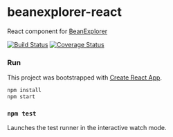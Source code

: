 # beanexplorer-react 
React component for [BeanExplorer](https://github.com/DevelopmentOnTheEdge/beanexplorer)

[![Build Status](https://travis-ci.org/DevelopmentOnTheEdge/beanexplorer-react.svg?branch=master)](https://travis-ci.org/DevelopmentOnTheEdge/beanexplorer-react-dps) [![Coverage Status](https://coveralls.io/repos/github/DevelopmentOnTheEdge/beanexplorer-react-dps/badge.svg?branch=master)](https://coveralls.io/github/DevelopmentOnTheEdge/beanexplorer-react?branch=master)

### Run
This project was bootstrapped with [Create React App](https://github.com/facebookincubator/create-react-app).
```bash
npm install
npm start
```

### `npm test`
Launches the test runner in the interactive watch mode.
